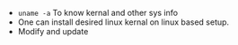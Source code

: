- `uname -a` To know kernal and other sys info
- One can install desired linux kernal on linux based setup. 
-  Modify and update 